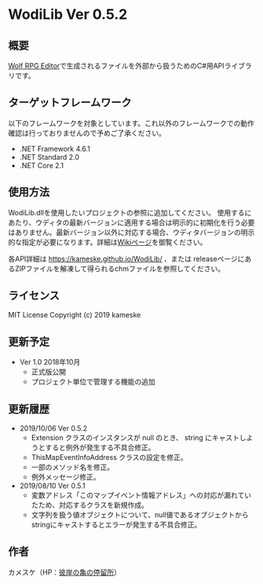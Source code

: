 WodiLib
Ver 0.5.2
====

概要
----------

[Wolf RPG Editor](https://www.silversecond.com/WolfRPGEditor/)で生成されるファイルを外部から扱うためのC#用APIライブラリです。

ターゲットフレームワーク
----------

以下のフレームワークを対象としています。これ以外のフレームワークでの動作確認は行っておりませんので予めご了承ください。

- .NET Framework 4.6.1
- .NET Standard 2.0
- .NET Core 2.1

使用方法
----------

WodiLib.dllを使用したいプロジェクトの参照に追加してください。
使用するにあたり、ウディタの最新バージョンに適用する場合は明示的に初期化を行う必要はありません。最新バージョン以外に対応する場合、ウディタバージョンの明示的な指定が必要になります。詳細は[Wikiページ](https://github.com/kameske/WodiLib/wiki/WoditorVersion)を御覧ください。

各API詳細は <https://kameske.github.io/WodiLib/> 、または releaseページにあるZIPファイルを解凍して得られるchmファイルを参照してください。

ライセンス
----------

MIT License Copyright (c) 2019 kameske

更新予定
----------

- Ver 1.0 2018年10月
  - 正式版公開
  - プロジェクト単位で管理する機能の追加

更新履歴
----------

- 2019/10/06 Ver 0.5.2
  - Extension クラスのインスタンスが null のとき、 string にキャストしようとすると例外が発生する不具合修正。
  - ThisMapEventInfoAddress クラスの設定を修正。
  - 一部のメソッド名を修正。
  - 例外メッセージ修正。
- 2019/08/10 Ver 0.5.1
  - 変数アドレス「このマップイベント情報アドレス」への対応が漏れていたため、対応するクラスを新規作成。
  - 文字列を扱う値オブジェクトについて、null値であるオブジェクトからstringにキャストするとエラーが発生する不具合修正。

作者
----------

カメスケ（HP：[彼岸の亀の停留所](http://kameske027.php.xdomain.jp/)）